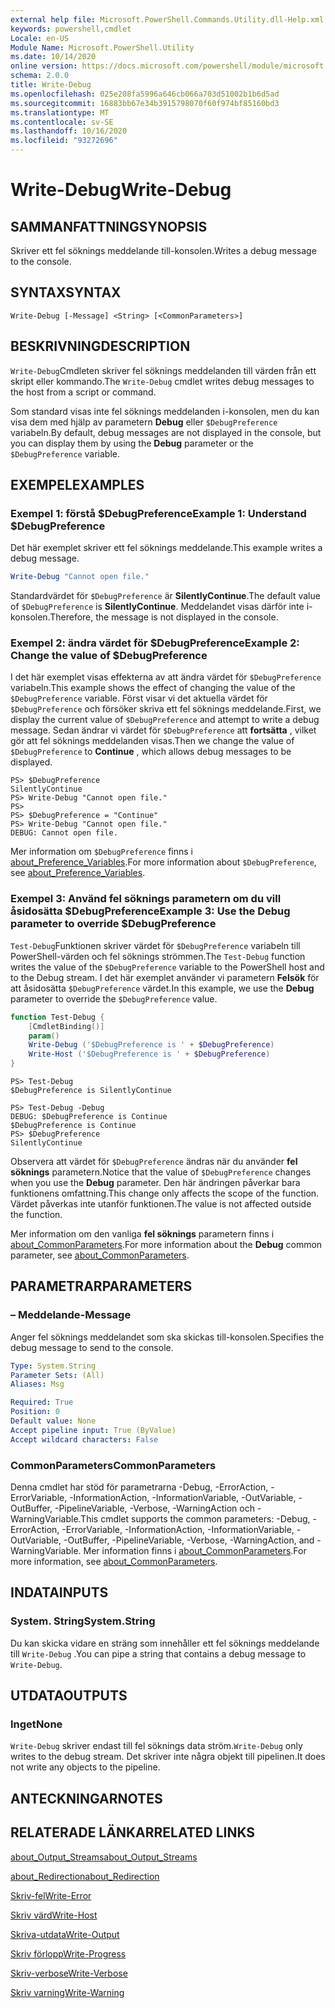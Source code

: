 ```yaml
---
external help file: Microsoft.PowerShell.Commands.Utility.dll-Help.xml
keywords: powershell,cmdlet
Locale: en-US
Module Name: Microsoft.PowerShell.Utility
ms.date: 10/14/2020
online version: https://docs.microsoft.com/powershell/module/microsoft.powershell.utility/write-debug?view=powershell-6&WT.mc_id=ps-gethelp
schema: 2.0.0
title: Write-Debug
ms.openlocfilehash: 025e208fa5996a646cb066a703d51002b1b6d5ad
ms.sourcegitcommit: 16883bb67e34b3915798070f60f974bf85160bd3
ms.translationtype: MT
ms.contentlocale: sv-SE
ms.lasthandoff: 10/16/2020
ms.locfileid: "93272696"
---
```

# <span data-ttu-id="0a810-103">Write-Debug</span><span class="sxs-lookup"><span data-stu-id="0a810-103">Write-Debug</span></span>

## <span data-ttu-id="0a810-104">SAMMANFATTNING</span><span class="sxs-lookup"><span data-stu-id="0a810-104">SYNOPSIS</span></span>
<span data-ttu-id="0a810-105">Skriver ett fel söknings meddelande till-konsolen.</span><span class="sxs-lookup"><span data-stu-id="0a810-105">Writes a debug message to the console.</span></span>

## <span data-ttu-id="0a810-106">SYNTAX</span><span class="sxs-lookup"><span data-stu-id="0a810-106">SYNTAX</span></span>

```
Write-Debug [-Message] <String> [<CommonParameters>]
```

## <span data-ttu-id="0a810-107">BESKRIVNING</span><span class="sxs-lookup"><span data-stu-id="0a810-107">DESCRIPTION</span></span>

<span data-ttu-id="0a810-108">`Write-Debug`Cmdleten skriver fel söknings meddelanden till värden från ett skript eller kommando.</span><span class="sxs-lookup"><span data-stu-id="0a810-108">The `Write-Debug` cmdlet writes debug messages to the host from a script or command.</span></span>

<span data-ttu-id="0a810-109">Som standard visas inte fel söknings meddelanden i-konsolen, men du kan visa dem med hjälp av parametern **Debug** eller `$DebugPreference` variabeln.</span><span class="sxs-lookup"><span data-stu-id="0a810-109">By default, debug messages are not displayed in the console, but you can display them by using the **Debug** parameter or the `$DebugPreference` variable.</span></span>

## <span data-ttu-id="0a810-110">EXEMPEL</span><span class="sxs-lookup"><span data-stu-id="0a810-110">EXAMPLES</span></span>

### <span data-ttu-id="0a810-111">Exempel 1: förstå $DebugPreference</span><span class="sxs-lookup"><span data-stu-id="0a810-111">Example 1: Understand $DebugPreference</span></span>

<span data-ttu-id="0a810-112">Det här exemplet skriver ett fel söknings meddelande.</span><span class="sxs-lookup"><span data-stu-id="0a810-112">This example writes a debug message.</span></span>

```powershell
Write-Debug "Cannot open file."
```

<span data-ttu-id="0a810-113">Standardvärdet för `$DebugPreference` är **SilentlyContinue**.</span><span class="sxs-lookup"><span data-stu-id="0a810-113">The default value of `$DebugPreference` is **SilentlyContinue**.</span></span> <span data-ttu-id="0a810-114">Meddelandet visas därför inte i-konsolen.</span><span class="sxs-lookup"><span data-stu-id="0a810-114">Therefore, the message is not displayed in the console.</span></span>

### <span data-ttu-id="0a810-115">Exempel 2: ändra värdet för $DebugPreference</span><span class="sxs-lookup"><span data-stu-id="0a810-115">Example 2: Change the value of $DebugPreference</span></span>

<span data-ttu-id="0a810-116">I det här exemplet visas effekterna av att ändra värdet för `$DebugPreference` variabeln.</span><span class="sxs-lookup"><span data-stu-id="0a810-116">This example shows the effect of changing the value of the `$DebugPreference` variable.</span></span> <span data-ttu-id="0a810-117">Först visar vi det aktuella värdet för `$DebugPreference` och försöker skriva ett fel söknings meddelande.</span><span class="sxs-lookup"><span data-stu-id="0a810-117">First, we display the current value of `$DebugPreference` and attempt to write a debug message.</span></span> <span data-ttu-id="0a810-118">Sedan ändrar vi värdet för `$DebugPreference` att **fortsätta** , vilket gör att fel söknings meddelanden visas.</span><span class="sxs-lookup"><span data-stu-id="0a810-118">Then we change the value of `$DebugPreference` to **Continue** , which allows debug messages to be displayed.</span></span>

```
PS> $DebugPreference
SilentlyContinue
PS> Write-Debug "Cannot open file."
PS>
PS> $DebugPreference = "Continue"
PS> Write-Debug "Cannot open file."
DEBUG: Cannot open file.
```

<span data-ttu-id="0a810-119">Mer information om `$DebugPreference` finns i [about_Preference_Variables](/powershell/module/Microsoft.PowerShell.Core/About/about_Preference_Variables).</span><span class="sxs-lookup"><span data-stu-id="0a810-119">For more information about `$DebugPreference`, see [about_Preference_Variables](/powershell/module/Microsoft.PowerShell.Core/About/about_Preference_Variables).</span></span>

### <span data-ttu-id="0a810-120">Exempel 3: Använd fel söknings parametern om du vill åsidosätta $DebugPreference</span><span class="sxs-lookup"><span data-stu-id="0a810-120">Example 3: Use the Debug parameter to override $DebugPreference</span></span>

<span data-ttu-id="0a810-121">`Test-Debug`Funktionen skriver värdet för `$DebugPreference` variabeln till PowerShell-värden och fel söknings strömmen.</span><span class="sxs-lookup"><span data-stu-id="0a810-121">The `Test-Debug` function writes the value of the `$DebugPreference` variable to the PowerShell host and to the Debug stream.</span></span> <span data-ttu-id="0a810-122">I det här exemplet använder vi parametern **Felsök** för att åsidosätta `$DebugPreference` värdet.</span><span class="sxs-lookup"><span data-stu-id="0a810-122">In this example, we use the **Debug** parameter to override the `$DebugPreference` value.</span></span>

```powershell
function Test-Debug {
    [CmdletBinding()]
    param()
    Write-Debug ('$DebugPreference is ' + $DebugPreference)
    Write-Host ('$DebugPreference is ' + $DebugPreference)
}
```

```
PS> Test-Debug
$DebugPreference is SilentlyContinue

PS> Test-Debug -Debug
DEBUG: $DebugPreference is Continue
$DebugPreference is Continue
PS> $DebugPreference
SilentlyContinue
```

<span data-ttu-id="0a810-123">Observera att värdet för `$DebugPreference` ändras när du använder **fel söknings** parametern.</span><span class="sxs-lookup"><span data-stu-id="0a810-123">Notice that the value of `$DebugPreference` changes when you use the **Debug** parameter.</span></span> <span data-ttu-id="0a810-124">Den här ändringen påverkar bara funktionens omfattning.</span><span class="sxs-lookup"><span data-stu-id="0a810-124">This change only affects the scope of the function.</span></span> <span data-ttu-id="0a810-125">Värdet påverkas inte utanför funktionen.</span><span class="sxs-lookup"><span data-stu-id="0a810-125">The value is not affected outside the function.</span></span>

<span data-ttu-id="0a810-126">Mer information om den vanliga **fel söknings** parametern finns i [about_CommonParameters](https://go.microsoft.com/fwlink/?LinkID=113216).</span><span class="sxs-lookup"><span data-stu-id="0a810-126">For more information about the **Debug** common parameter, see [about_CommonParameters](https://go.microsoft.com/fwlink/?LinkID=113216).</span></span>

## <span data-ttu-id="0a810-127">PARAMETRAR</span><span class="sxs-lookup"><span data-stu-id="0a810-127">PARAMETERS</span></span>

### <span data-ttu-id="0a810-128">– Meddelande</span><span class="sxs-lookup"><span data-stu-id="0a810-128">-Message</span></span>

<span data-ttu-id="0a810-129">Anger fel söknings meddelandet som ska skickas till-konsolen.</span><span class="sxs-lookup"><span data-stu-id="0a810-129">Specifies the debug message to send to the console.</span></span>

```yaml
Type: System.String
Parameter Sets: (All)
Aliases: Msg

Required: True
Position: 0
Default value: None
Accept pipeline input: True (ByValue)
Accept wildcard characters: False
```

### <span data-ttu-id="0a810-130">CommonParameters</span><span class="sxs-lookup"><span data-stu-id="0a810-130">CommonParameters</span></span>

<span data-ttu-id="0a810-131">Denna cmdlet har stöd för parametrarna -Debug, -ErrorAction, -ErrorVariable, -InformationAction, -InformationVariable, -OutVariable, -OutBuffer, -PipelineVariable, -Verbose, -WarningAction och -WarningVariable.</span><span class="sxs-lookup"><span data-stu-id="0a810-131">This cmdlet supports the common parameters: -Debug, -ErrorAction, -ErrorVariable, -InformationAction, -InformationVariable, -OutVariable, -OutBuffer, -PipelineVariable, -Verbose, -WarningAction, and -WarningVariable.</span></span> <span data-ttu-id="0a810-132">Mer information finns i [about_CommonParameters](https://go.microsoft.com/fwlink/?LinkID=113216).</span><span class="sxs-lookup"><span data-stu-id="0a810-132">For more information, see [about_CommonParameters](https://go.microsoft.com/fwlink/?LinkID=113216).</span></span>

## <span data-ttu-id="0a810-133">INDATA</span><span class="sxs-lookup"><span data-stu-id="0a810-133">INPUTS</span></span>

### <span data-ttu-id="0a810-134">System. String</span><span class="sxs-lookup"><span data-stu-id="0a810-134">System.String</span></span>

<span data-ttu-id="0a810-135">Du kan skicka vidare en sträng som innehåller ett fel söknings meddelande till `Write-Debug` .</span><span class="sxs-lookup"><span data-stu-id="0a810-135">You can pipe a string that contains a debug message to `Write-Debug`.</span></span>

## <span data-ttu-id="0a810-136">UTDATA</span><span class="sxs-lookup"><span data-stu-id="0a810-136">OUTPUTS</span></span>

### <span data-ttu-id="0a810-137">Inget</span><span class="sxs-lookup"><span data-stu-id="0a810-137">None</span></span>

<span data-ttu-id="0a810-138">`Write-Debug` skriver endast till fel söknings data ström.</span><span class="sxs-lookup"><span data-stu-id="0a810-138">`Write-Debug` only writes to the debug stream.</span></span> <span data-ttu-id="0a810-139">Det skriver inte några objekt till pipelinen.</span><span class="sxs-lookup"><span data-stu-id="0a810-139">It does not write any objects to the pipeline.</span></span>

## <span data-ttu-id="0a810-140">ANTECKNINGAR</span><span class="sxs-lookup"><span data-stu-id="0a810-140">NOTES</span></span>

## <span data-ttu-id="0a810-141">RELATERADE LÄNKAR</span><span class="sxs-lookup"><span data-stu-id="0a810-141">RELATED LINKS</span></span>

[<span data-ttu-id="0a810-142">about_Output_Streams</span><span class="sxs-lookup"><span data-stu-id="0a810-142">about_Output_Streams</span></span>](../Microsoft.PowerShell.Core/About/about_Output_Streams.md)

[<span data-ttu-id="0a810-143">about_Redirection</span><span class="sxs-lookup"><span data-stu-id="0a810-143">about_Redirection</span></span>](../Microsoft.PowerShell.Core/About/about_Redirection.md)

[<span data-ttu-id="0a810-144">Skriv-fel</span><span class="sxs-lookup"><span data-stu-id="0a810-144">Write-Error</span></span>](Write-Error.md)

[<span data-ttu-id="0a810-145">Skriv värd</span><span class="sxs-lookup"><span data-stu-id="0a810-145">Write-Host</span></span>](Write-Host.md)

[<span data-ttu-id="0a810-146">Skriva-utdata</span><span class="sxs-lookup"><span data-stu-id="0a810-146">Write-Output</span></span>](Write-Output.md)

[<span data-ttu-id="0a810-147">Skriv förlopp</span><span class="sxs-lookup"><span data-stu-id="0a810-147">Write-Progress</span></span>](Write-Progress.md)

[<span data-ttu-id="0a810-148">Skriv-verbose</span><span class="sxs-lookup"><span data-stu-id="0a810-148">Write-Verbose</span></span>](Write-Verbose.md)

[<span data-ttu-id="0a810-149">Skriv varning</span><span class="sxs-lookup"><span data-stu-id="0a810-149">Write-Warning</span></span>](Write-Warning.md)
